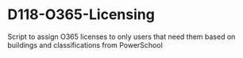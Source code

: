 # D118-O365-Licensing
Script to assign O365 licenses to only users that need them based on buildings and classifications from PowerSchool
